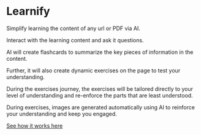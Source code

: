 # Learnify
Simplify learning the content of any url or PDF via AI.

Interact with the learning content and ask it questions.

AI will create flashcards to summarize the key pieces of information in the content.

Further, it will also create dynamic exercises on the page to test your understanding. 

During the exercises journey, the exercises will be tailored directly to your level of understanding and re-enforce the parts that are least understood. 

During exercises, images are generated automatically using AI to reinforce your understanding and keep you engaged.



[See how it works here](https://youtu.be/h4TQWaT4Duo)
